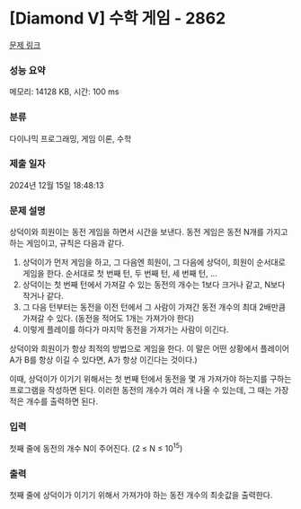 # [Diamond V] 수학 게임 - 2862 

[문제 링크](https://www.acmicpc.net/problem/2862) 

### 성능 요약

메모리: 14128 KB, 시간: 100 ms

### 분류

다이나믹 프로그래밍, 게임 이론, 수학

### 제출 일자

2024년 12월 15일 18:48:13

### 문제 설명

<p>상덕이와 희원이는 동전 게임을 하면서 시간을 보낸다. 동전 게임은 동전 N개를 가지고 하는 게임이고, 규칙은 다음과 같다.</p>

<ol>
	<li>상덕이가 먼저 게임을 하고, 그 다음엔 희원이, 그 다음에 상덕이, 희원이 순서대로 게임을 한다. 순서대로 첫 번째 턴, 두 번째 턴, 세 번째 턴, ...</li>
	<li>상덕이는 첫 번째 턴에서 가져갈 수 있는 동전의 개수는 1보다 크거나 같고, N보다 작거나 같다.</li>
	<li>그 다음 턴부터는 동전을 이전 턴에서 그 사람이 가져간 동전 개수의 최대 2배만큼 가져갈 수 있다. (동전을 적어도 1개는 가져가야 한다)</li>
	<li>이렇게 플레이를 하다가 마지막 동전을 가져가는 사람이 이긴다.</li>
</ol>

<p>상덕이와 희원이가 항상 최적의 방법으로 게임을 한다. 이 말은 어떤 상황에서 플레이어 A가 B를 항상 이길 수 있다면, A가 항상 이긴다는 것이다.)</p>

<p>이때, 상덕이가 이기기 위해서는 첫 번째 턴에서 동전을 몇 개 가져가야 하는지를 구하는 프로그램을 작성하면 된다. 이러한 동전의 개수가 여러 개 나올 수 있는데, 그 때는 가장 적은 개수를 출력하면 된다.</p>

### 입력 

 <p>첫째 줄에 동전의 개수 N이 주어진다. (2 ≤ N ≤ 10<sup>15</sup>)</p>

### 출력 

 <p>첫째 줄에 상덕이가 이기기 위해서 가져가야 하는 동전 개수의 최솟값을 출력한다.</p>

